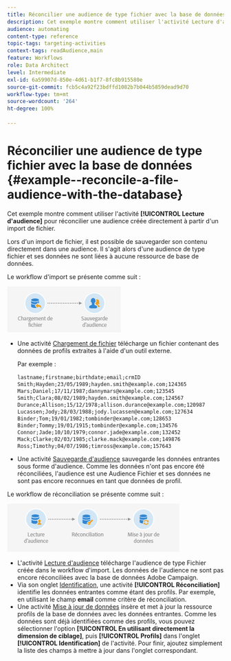 ```yaml
---
title: Réconcilier une audience de type fichier avec la base de données
description: Cet exemple montre comment utiliser l'activité Lecture d'audience pour réconcilier une audience créée directement à partir d'un import de fichier.
audience: automating
content-type: reference
topic-tags: targeting-activities
context-tags: readAudience,main
feature: Workflows
role: Data Architect
level: Intermediate
exl-id: 6a59907d-850e-4d61-b1f7-8fc8b915580e
source-git-commit: fcb5c4a92f23bdffd1082b7b044b5859dead9d70
workflow-type: tm+mt
source-wordcount: '264'
ht-degree: 100%

---
```


# Réconcilier une audience de type fichier avec la base de données {#example--reconcile-a-file-audience-with-the-database}

Cet exemple montre comment utiliser l&#39;activité **[!UICONTROL Lecture d&#39;audience]** pour réconcilier une audience créée directement à partir d&#39;un import de fichier.

Lors d&#39;un import de fichier, il est possible de sauvegarder son contenu directement dans une audience. Il s&#39;agit alors d&#39;une audience de type fichier et ses données ne sont liées à aucune ressource de base de données.

Le workflow d&#39;import se présente comme suit :

![](assets/readaudience_activity_example3.png)

* Une activité [Chargement de fichier](../../automating/using/load-file.md) télécharge un fichier contenant des données de profils extraites à l&#39;aide d&#39;un outil externe.

  Par exemple :

  ```
  lastname;firstname;birthdate;email;crmID
  Smith;Hayden;23/05/1989;hayden.smith@example.com;124365
  Mars;Daniel;17/11/1987;dannymars@example.com;123545
  Smith;Clara;08/02/1989;hayden.smith@example.com;124567
  Durance;Allison;15/12/1978;allison.durance@example.com;120987
  Lucassen;Jody;28/03/1988;jody.lucassen@example.com;127634
  Binder;Tom;19/01/1982;tombinder@example.com;128653
  Binder;Tommy;19/01/1915;tombinder@example.com;134576
  Connor;Jade;10/10/1979;connor.jade@example.com;132452
  Mack;Clarke;02/03/1985;clarke.mack@example.com;149876
  Ross;Timothy;04/07/1986;timross@example.com;157643
  ```

* Une activité [Sauvegarde d&#39;audience](../../automating/using/save-audience.md) sauvegarde les données entrantes sous forme d&#39;audience. Comme les données n&#39;ont pas encore été réconciliées, l&#39;audience est une Audience Fichier et ses données ne sont pas encore reconnues en tant que données de profil.

Le workflow de réconciliation se présente comme suit :

![](assets/readaudience_activity_example2.png)

* L&#39;activité [Lecture d&#39;audience](../../automating/using/read-audience.md) télécharge l&#39;audience de type Fichier créée dans le workflow d&#39;import. Les données de l&#39;audience ne sont pas encore réconciliées avec la base de données Adobe Campaign.
* Via son onglet [Identification](../../automating/using/reconciliation.md), une activité **[!UICONTROL Réconciliation]** identifie les données entrantes comme étant des profils. Par exemple, en utilisant le champ **email** comme critère de réconciliation.
* Une activité [Mise à jour de données](../../automating/using/update-data.md) insère et met à jour la ressource profils de la base de données avec les données entrantes. Comme les données sont déjà identifiées comme des profils, vous pouvez sélectionner l&#39;option **[!UICONTROL En utilisant directement la dimension de ciblage]**, puis **[!UICONTROL Profils]** dans l&#39;onglet **[!UICONTROL Identification]** de l&#39;activité. Pour finir, ajoutez simplement la liste des champs à mettre à jour dans l&#39;onglet correspondant.
